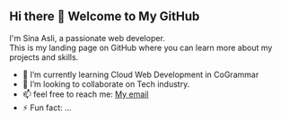 ## Hi there 👋 Welcome to My GitHub

I'm Sina Asli, a passionate web developer. <br> This is my landing page on GitHub where you can learn more about my projects and skills.

- 🌱 I’m currently learning Cloud Web Development in CoGrammar
- 👯 I’m looking to collaborate on Tech industry.
- 📫 feel free to reach me:     <a href="sina.asli@hotmail.com">My email</a>
- ⚡ Fun fact: ...
